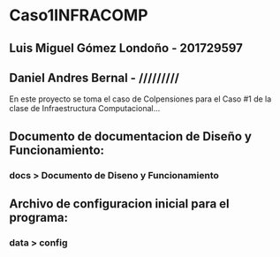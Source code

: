# Caso1INFRACOMP
## Luis Miguel Gómez Londoño - 201729597
## Daniel Andres Bernal - /////////
En este proyecto se toma el caso de Colpensiones para el Caso #1 de la clase de Infraestructura Computacional...

## Documento de documentacion de Diseño y Funcionamiento:
### docs > Documento de Diseno y Funcionamiento

## Archivo de configuracion inicial para el programa:
### data > config
